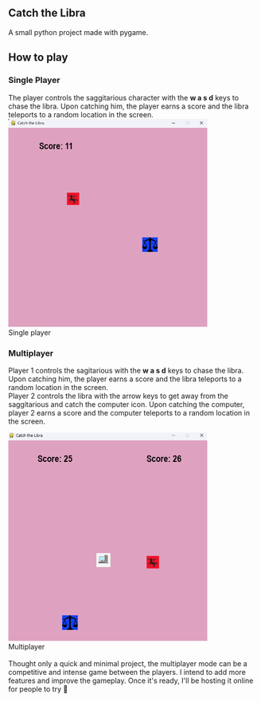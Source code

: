 ## Catch the Libra

A small python project made with pygame.

## How to play

### Single Player
The player controls the saggitarious character with the **w a s d** keys to chase the libra. Upon catching him, the player earns a score and the libra teleports to a random location in the screen.
</br>
<img src="game_screenshot.png" alt="game screenshot" width="400"/>
</br>
Single player

### Multiplayer
Player 1 controls the sagitarious with the **w a s d** keys to chase the libra. Upon catching him, the player earns a score and the libra teleports to a random location in the screen.
</br>
Player 2 controls the libra with the arrow keys to get away from the saggitarious and catch the computer icon. Upon catching the computer, player 2 earns a score and the computer teleports to a random location in the screen.
</br>

<img src="multiplayer_screenshot.png" alt="drawing" width="400"/>
</br>
Multiplayer
</br></br>
Thought only a quick and minimal project, the multiplayer mode can be a competitive and intense game between the players. I intend to add more features and improve the gameplay. Once it's ready, I'll be hosting it online for people to try 🙂